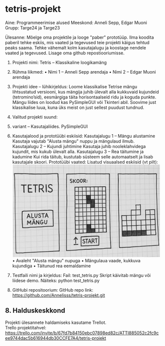 # tetris-projekt
Aine: Programmeerimise alused
Meeskond: Anneli Sepp, Edgar Muoni
Grupp: Targe24 ja Targe23

Ülesanne: Mõelge oma projektile ja looge "paber" prototüüp. Ilma koodita paberil tehke eskiis, mis vaated ja tegevused teie projekti käigus tehtud peaks saama.
Tehke vähemalt kolm kasutajalugu ja koostage nendele vaated ja tegevused. Lisage oma github repostiooriumisse.

1. Projekti nimi: Tetris – Klassikaline loogikamäng
2. Rühma liikmed:
•	Nimi 1 – Anneli Sepp arendaja
•	Nimi 2 – Edgar Muoni arendaja

3. Projekti idee – lühikirjeldus:
Loome klassikalise Tetrise mängu lihtsustatud versiooni, kus mängija juhib ülevalt alla kukkuvaid kujundeid (tetromino’sid), eesmärgiga täita horisontaalseid ridu ja koguda punkte. Mängu liides on loodud kas PySimpleGUI või Tkinteri abil. Soovime just klassikalise luua, kuna üks meist on just sellest puudust tundnud.

4. Valitud projekti suund:
4. variant – Kasutajaliides. PySimpleGUI

5. Kasutajalood ja prototüübi eskiisid:
Kasutajalugu 1 – Mängu alustamine
Kasutaja vajutab "Alusta mängu" nuppu ja mängulaud ilmub.
Kasutajalugu 2 – Kujundi juhtimine
Kasutaja juhib nooleklahvidega kujundit, mis kukub ülevalt alla.
Kasutajalugu 3 – Rea täitumine ja kadumine
Kui rida täitub, kustutab süsteem selle automaatselt ja lisab kasutajale skoori.
Prototüübi vaated:
 Lisatud visuaalsed eskiisid (vt pilt):
 ![Prototüüp](prototyyp.jpg)
•	Avaleht "Alusta mängu" nupuga
•	Mängulaua vaade, kukkuva kujundiga
•	Täitunud rea eemaldamine

6. Testfaili nimi ja kirjeldus:
Fail: test_tetris.py
 Skript käivitab mängu või liidese demo. Näiteks:
python test_tetris.py

7. GitHubi repositoorium:
GitHub repo link: https://github.com/Annelisss/tetris-projekt.git

## 8. Halduskeskkond
Projekti ülesannete haldamiseks kasutame Trellot.  
Trello projektitahvel: https://trello.com/invite/b/67fd7b84150ebc07898ed82c/ATTI885052c2fc9cee9744dac5b616944db30CCFE7A4/tetris-projekt
